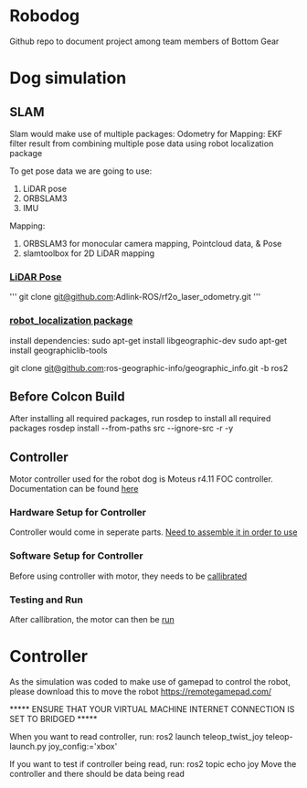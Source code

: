 # Robodog

Github repo to document project among team members of Bottom Gear

# Dog simulation






## SLAM
Slam would make use of multiple packages:
  Odometry for Mapping:
  EKF filter result from combining multiple pose data using robot localization package

  To get pose data we are going to use:
  1. LiDAR pose
  2. ORBSLAM3
  3. IMU

  Mapping:
  1. ORBSLAM3 for monocular camera mapping, Pointcloud data, & Pose
  2. slamtoolbox for 2D LiDAR mapping

  ### [LiDAR Pose](https://github.com/Adlink-ROS/rf2o_laser_odometry)
  
'''
git clone git@github.com:Adlink-ROS/rf2o_laser_odometry.git
'''

  ### [robot_localization package](https://github.com/cra-ros-pkg/robot_localization/tree/humble-devel)
  install dependencies:
  sudo apt-get install libgeographic-dev
  sudo apt-get install geographiclib-tools

  git clone git@github.com:ros-geographic-info/geographic_info.git -b ros2

## Before Colcon Build
After installing all required packages, run rosdep to install all required packages
rosdep install --from-paths src --ignore-src -r -y

## Controller
Motor controller used for the robot dog is Moteus r4.11 FOC controller.
Documentation can be found [here](https://github.com/mjbots/moteus)

### Hardware Setup for Controller
Controller would come in seperate parts. [Need to assemble it in order to use](https://github.com/mjbots/moteus/blob/main/docs/getting_started.md#hardware)

### Software Setup for Controller
Before using controller with motor, they needs to be [callibrated](https://github.com/mjbots/moteus/blob/main/docs/getting_started.md#calibration)

### Testing and Run
After callibration, the motor can then be [run](https://github.com/mjbots/moteus/blob/main/docs/getting_started.md#software)

# Controller
As the simulation was coded to make use of gamepad to control the robot, please download this to move the robot
https://remotegamepad.com/

***** ENSURE THAT YOUR VIRTUAL MACHINE INTERNET CONNECTION IS SET TO BRIDGED *****

When you want to read controller, run:
  ros2 launch teleop_twist_joy teleop-launch.py joy_config:='xbox'

If you want to test if controller being read, run:
  ros2 topic echo joy
Move the controller and there should be data being read
